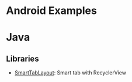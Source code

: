 # Android Examples

# Java

## Libraries
- [SmartTabLayout](https://github.com/taptorestart/android-examples/tree/main/java/libraries/smart-tab-layout): Smart tab with RecyclerView
